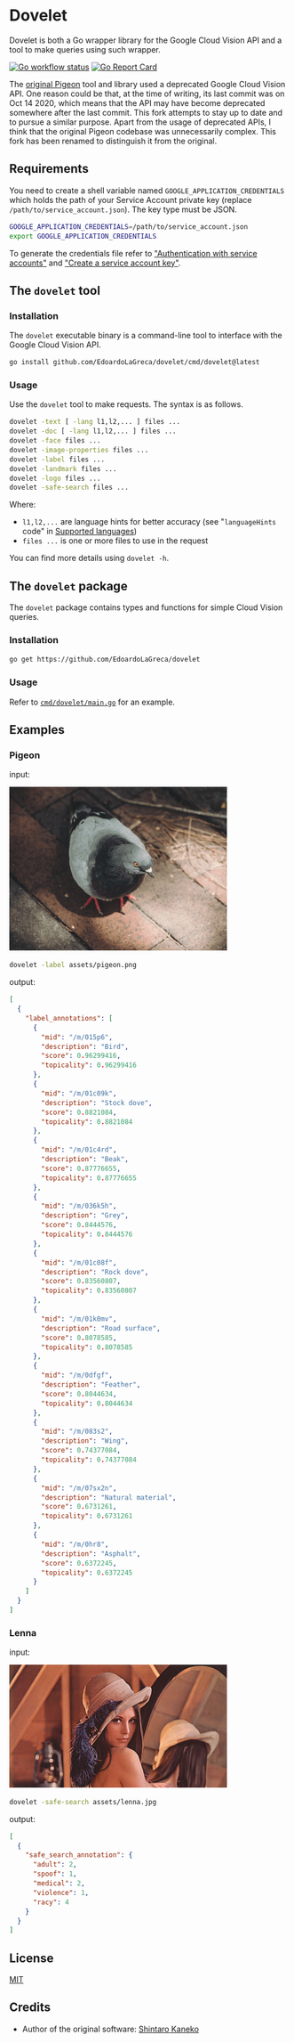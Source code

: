 # Dovelet

Dovelet is both a Go wrapper library for the Google Cloud Vision API and a tool to make queries using such wrapper.

[![Go workflow status](https://github.com/EdoardoLaGreca/dovelet/actions/workflows/go.yml/badge.svg)](https://github.com/EdoardoLaGreca/dovelet/actions/workflows/go.yml)
[![Go Report Card](https://goreportcard.com/badge/github.com/EdoardoLaGreca/dovelet)](https://goreportcard.com/report/github.com/EdoardoLaGreca/dovelet)

The [original Pigeon](https://github.com/kaneshin/pigeon) tool and library used a deprecated Google Cloud Vision API. One reason could be that, at the time of writing, its last commit was on Oct 14 2020, which means that the API may have become deprecated somewhere after the last commit. This fork attempts to stay up to date and to pursue a similar purpose. Apart from the usage of deprecated APIs, I think that the original Pigeon codebase was unnecessarily complex. This fork has been renamed to distinguish it from the original.

## Requirements

You need to create a shell variable named `GOOGLE_APPLICATION_CREDENTIALS` which holds the path of your Service Account private key (replace `/path/to/service_account.json`). The key type must be JSON.

```sh
GOOGLE_APPLICATION_CREDENTIALS=/path/to/service_account.json
export GOOGLE_APPLICATION_CREDENTIALS
```

To generate the credentials file refer to ["Authentication with service accounts"](https://cloud.google.com/vision/docs/setup#sa) and ["Create a service account key"](https://cloud.google.com/iam/docs/keys-create-delete#creating).

## The `dovelet` tool

### Installation

The `dovelet` executable binary is a command-line tool to interface with the Google Cloud Vision API.

```sh
go install github.com/EdoardoLaGreca/dovelet/cmd/dovelet@latest
```

### Usage

Use the `dovelet` tool to make requests. The syntax is as follows.

```sh
dovelet -text [ -lang l1,l2,... ] files ...
dovelet -doc [ -lang l1,l2,... ] files ...
dovelet -face files ...
dovelet -image-properties files ...
dovelet -label files ...
dovelet -landmark files ...
dovelet -logo files ...
dovelet -safe-search files ...
```

Where:
- `l1,l2,...` are language hints for better accuracy (see "`languageHints` code" in [Supported languages](https://cloud.google.com/vision/docs/languages#supported-langs))
- `files ...` is one or more files to use in the request

You can find more details using `dovelet -h`.

<!-- TODO: make new gif -->
<!-- ![pigeon-cmd](https://raw.githubusercontent.com/kaneshin/pigeon/main/assets/pigeon-cmd.gif) -->

## The `dovelet` package

The `dovelet` package contains types and functions for simple Cloud Vision queries.

### Installation

```sh
go get https://github.com/EdoardoLaGreca/dovelet
```

### Usage

Refer to [`cmd/dovelet/main.go`](cmd/dovelet/main.go) for an example.

## Examples

### Pigeon

input:

<img src="assets/pigeon.png" alt="pigeon" style="max-width: 28em; max-height: 28em;">

```sh
dovelet -label assets/pigeon.png
```

output:

```json
[
  {
    "label_annotations": [
      {
        "mid": "/m/015p6",
        "description": "Bird",
        "score": 0.96299416,
        "topicality": 0.96299416
      },
      {
        "mid": "/m/01c09k",
        "description": "Stock dove",
        "score": 0.8821084,
        "topicality": 0.8821084
      },
      {
        "mid": "/m/01c4rd",
        "description": "Beak",
        "score": 0.87776655,
        "topicality": 0.87776655
      },
      {
        "mid": "/m/036k5h",
        "description": "Grey",
        "score": 0.8444576,
        "topicality": 0.8444576
      },
      {
        "mid": "/m/01c08f",
        "description": "Rock dove",
        "score": 0.83560807,
        "topicality": 0.83560807
      },
      {
        "mid": "/m/01k0mv",
        "description": "Road surface",
        "score": 0.8078585,
        "topicality": 0.8078585
      },
      {
        "mid": "/m/0dfgf",
        "description": "Feather",
        "score": 0.8044634,
        "topicality": 0.8044634
      },
      {
        "mid": "/m/083s2",
        "description": "Wing",
        "score": 0.74377084,
        "topicality": 0.74377084
      },
      {
        "mid": "/m/07sx2n",
        "description": "Natural material",
        "score": 0.6731261,
        "topicality": 0.6731261
      },
      {
        "mid": "/m/0hr8",
        "description": "Asphalt",
        "score": 0.6372245,
        "topicality": 0.6372245
      }
    ]
  }
]
```

### Lenna

input:

<img src="assets/lenna.jpg" alt="lenna" style="max-width: 28em; max-height: 28em;">

```sh
dovelet -safe-search assets/lenna.jpg
```

output:

```json
[
  {
    "safe_search_annotation": {
      "adult": 2,
      "spoof": 1,
      "medical": 2,
      "violence": 1,
      "racy": 4
    }
  }
]
```

## License

[MIT](LICENSE)

## Credits

- Author of the original software: [Shintaro Kaneko](https://github.com/kaneshin)
